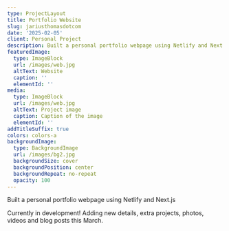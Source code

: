 ```yaml
---
type: ProjectLayout
title: Portfolio Website
slug: jariusthomasdotcom
date: '2025-02-05'
client: Personal Project
description: Built a personal portfolio webpage using Netlify and Next.js
featuredImage:
  type: ImageBlock
  url: /images/web.jpg
  altText: Website
  caption: ''
  elementId: ''
media:
  type: ImageBlock
  url: /images/web.jpg
  altText: Project image
  caption: Caption of the image
  elementId: ''
addTitleSuffix: true
colors: colors-a
backgroundImage:
  type: BackgroundImage
  url: /images/bg2.jpg
  backgroundSize: cover
  backgroundPosition: center
  backgroundRepeat: no-repeat
  opacity: 100
---
```

Built a personal portfolio webpage using Netlify and Next.js



Currently in development! Adding new details, extra projects, photos, videos and blog posts this March.
